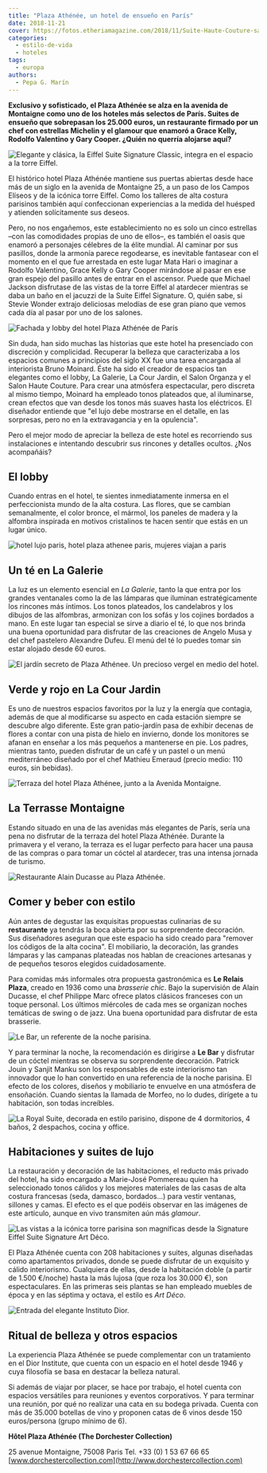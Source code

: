 ```yaml
---
title: "Plaza Athénée, un hotel de ensueño en París"
date: 2018-11-21
cover: https://fotos.etheriamagazine.com/2018/11/Suite-Haute-Couture-salon-HR-by-Francis-Amiand.jpg
categories: 
  - estilo-de-vida
  - hoteles
tags: 
  - europa
authors: 
  - Pepa G. Marín
---
```


**Exclusivo y sofisticado, el Plaza Athénée se alza en la avenida de Montaigne como uno 
de los hoteles más selectos de París. Suites de ensueño que sobrepasan los 25.000 euros, 
un restaurante firmado por un chef con estrellas Michelin y el glamour que enamoró a 
Grace Kelly, Rodolfo Valentino y Gary Cooper. ¿Quién no querría alojarse aquí?** 

![Elegante y clásica, la Eiffel Suite Signature Classic, integra en el espacio a la torre Eiffel.](https://fotos.etheriamagazine.com/2018/11/Suite-Haute-Couture-salon-HR-by-Francis-Amiand.jpg "Elegante y clásica, la Eiffel Suite Signature Classic, integra en el espacio a la torre Eiffel. © Francis Amiand.")

El histórico hotel Plaza Athénée mantiene sus puertas abiertas desde hace más de un 
siglo en la avenida de Montaigne 25, a un paso de los Campos Elíseos y de la icónica 
torre Eiffel. Como los talleres de alta costura parisinos también aquí confeccionan 
experiencias a la medida del huésped y atienden solícitamente sus deseos. 

Pero, no nos engañemos, este establecimiento no es solo un cinco estrellas –con las 
comodidades propias de uno de ellos–, es también el oasis que enamoró a personajes 
célebres de la élite mundial. Al caminar por sus pasillos, donde la armonía parece 
regodearse, es inevitable fantasear con el momento en el que fue arrestada en este lugar 
Mata Hari o imaginar a Rodolfo Valentino, Grace Kelly o Gary Cooper mirándose al pasar 
en ese gran espejo del pasillo antes de entrar en el ascensor. Puede que Michael Jackson 
disfrutase de las vistas de la torre Eiffel al atardecer mientras se daba un baño en el 
jacuzzi de la Suite Eiffel Signature. O, quién sabe, si Stevie Wonder extrajo deliciosas 
melodías de ese gran piano que vemos cada día al pasar por uno de los salones. 

![Fachada y lobby del hotel Plaza Athénée de París](https://fotos.etheriamagazine.com/2018/11/entrada-lobby-hotel-plaza-athenee.jpg "Fachada (©Masahiko Takeda) y lobby del hotel Plaza Athénée (©Angelina).")

Sin duda, han sido muchas las historias que este hotel ha presenciado con discreción y 
complicidad. Recuperar la belleza que caracterizaba a los espacios comunes a principios 
del siglo XX fue una tarea encargada al interiorista Bruno Moinard. Éste ha sido el 
creador de espacios tan elegantes como el lobby, La Galerie, La Cour Jardin, el Salon 
Organza y el Salon Haute Couture. Para crear una atmósfera espectacular, pero discreta 
al mismo tiempo, Moinard ha empleado tonos plateados que, al iluminarse, crean efectos 
que van desde los tonos más suaves hasta los eléctricos. El diseñador entiende que "el 
lujo debe mostrarse en el detalle, en las sorpresas, pero no en la extravagancia y en la 
opulencia". 

Pero el mejor modo de apreciar la belleza de este hotel es recorriendo sus instalaciones 
e intentando descubrir sus rincones y detalles ocultos. ¿Nos acompañáis? 

## El lobby

Cuando entras en el hotel, te sientes inmediatamente inmersa en el perfeccionista mundo 
de la alta costura. Las flores, que se cambian semanalmente, el color bronce, el mármol, 
los paneles de madera y la alfombra inspirada en motivos cristalinos te hacen sentir que 
estás en un lugar único. 

![hotel lujo paris, hotel plaza athenee paris, mujeres viajan a paris](https://fotos.etheriamagazine.com/2018/11/HPA-Galerie-HR-by-Francis-Amiand.jpg "La Galerie, un espacio elegante donde tomar el té. © Francis Amiand.")

## Un té en La Galerie

La luz es un elemento esencial en _La Galerie_, tanto la que entra por los grandes 
ventanales como la de las lámparas que iluminan estratégicamente los rincones más 
íntimos. Los tonos plateados, los candelabros y los dibujos de las alfombras, armonizan 
con los sofás y los cojines bordados a mano. En este lugar tan especial se sirve a 
diario el té, lo que nos brinda una buena oportunidad para disfrutar de las creaciones 
de Angelo Musa y del chef pastelero Alexandre Dufeu. El menú del té lo puedes tomar sin 
estar alojado desde 60 euros. 

![El jardín secreto de Plaza Athénee. Un precioso vergel en medio del hotel.](https://fotos.etheriamagazine.com/2018/11/HPA-Cour-Jardin-4-HR-by-StudiodesFleurs.jpg "El jardín secreto de Plaza Athénee. Un precioso vergel en medio del hotel. © Studio des Fleurs")

## Verde y rojo en La Cour Jardin

Es uno de nuestros espacios favoritos por la luz y la energía que contagia, además de 
que al modificarse su aspecto en cada estación siempre se descubre algo diferente. Este 
gran patio-jardín pasa de exhibir decenas de flores a contar con una pista de hielo en 
invierno, donde los monitores se afanan en enseñar a los más pequeños a mantenerse en 
pie. Los padres, mientras tanto, pueden disfrutar de un café y un pastel o un menú 
mediterráneo diseñado por el chef Mathieu Emeraud (precio medio: 110 euros, sin 
bebidas). 

![Terraza del hotel Plaza Athénee, junto a la Avenida Montaigne.](https://fotos.etheriamagazine.com/2018/11/HPA-Terrasse-Montaigne-StudiodesFleurs.jpg "Terraza del hotel Plaza Athénee, junto a la Avenida Montaigne. © Studio des Fleurs")

## La Terrasse Montaigne

Estando situado en una de las avenidas más elegantes de París, sería una pena no 
disfrutar de la terraza del hotel Plaza Athénée. Durante la primavera y el verano, la 
terraza es el lugar perfecto para hacer una pausa de las compras o para tomar un cóctel 
al atardecer, tras una intensa jornada de turismo. 

![Restaurante Alain Ducasse au Plaza Athénée.](https://fotos.etheriamagazine.com/2018/11/Alain-Ducasse-au-Plaza-Athenee-Pierre-Monetta.jpg "Restaurante Alain Ducasse au Plaza Athénée. © Pierre Monetta.")

## Comer y beber con estilo

Aún antes de degustar las exquisitas propuestas culinarias de su **restaurante** ya 
tendrás la boca abierta por su sorprendente decoración. Sus diseñadores aseguran que 
este espacio ha sido creado para "remover los códigos de la alta cocina". El mobiliario, 
la decoración, las grandes lámparas y las campanas plateadas nos hablan de creaciones 
artesanas y de pequeños tesoros elegidos cuidadosamente. 

Para comidas más informales otra propuesta gastronómica es **Le Relais Plaza**, creado 
en 1936 como una _brasserie_ _chic_. Bajo la supervisión de Alain Ducasse, el chef 
Philippe Marc ofrece platos clásicos franceses con un toque personal. Los últimos 
miércoles de cada mes se organizan noches temáticas de swing o de jazz. Una buena 
oportunidad para disfrutar de esta brasserie. 

![Le Bar, un referente de la noche parisina.](https://fotos.etheriamagazine.com/2018/11/HPA-Bar-HD-by-Romain-Bourven.jpg "Le Bar, un referente de la noche parisina. © Romain Bourven")

Y para terminar la noche, la recomendación es dirigirse a **Le Bar** y disfrutar de un 
cóctel mientras se observa su sorprendente decoración. Patrick Jouin y Sanjit Manku son 
los responsables de este interiorismo tan innovador que lo han convertido en una 
referencia de la noche parisina. El efecto de los colores, diseños y mobiliario te 
envuelve en una atmósfera de ensoñación. Cuando sientas la llamada de Morfeo, no lo 
dudes, dirígete a tu habitación, son todas increíbles. 

![La Royal Suite, decorada en estilo parisino, dispone de 4 dormitorios, 4 baños, 2 despachos, cocina y office.](https://fotos.etheriamagazine.com/2018/11/HPA-512-Royal-suite-HR-by-Francis-Amiand.jpg "La Royal Suite, decorada en estilo parisino, dispone de 4 dormitorios, 4 baños, 2 despachos, cocina y office. © Francis Amiand.")

## Habitaciones y suites de lujo

La restauración y decoración de las habitaciones, el reducto más privado del hotel, ha 
sido encargado a Marie-José Pommereau quien ha seleccionado tonos cálidos y los mejores 
materiales de las casas de alta costura francesas (seda, damasco, bordados...) para 
vestir ventanas, sillones y camas. El efecto es el que podéis observar en las imágenes 
de este artículo, aunque en vivo transmiten aún más _glamour_. 

![Las vistas a la icónica torre parisina son magníficas desde la Signature Eiffel Suite Signature Art Déco.](https://fotos.etheriamagazine.com/2018/11/HPA-878-Eiffel-Suite-Signature-Salon-HR-by-Francis-Amiand.jpg "Las vistas a la icónica torre parisina son magníficas desde la Signature Eiffel Suite Signature Art Déco. ©Francis Amiand.")

El Plaza Athénée cuenta con 208 habitaciones y suites, algunas diseñadas como 
apartamentos privados, donde se puede disfrutar de un exquisito y cálido interiorismo. 
Cualquiera de ellas, desde la habitación doble (a partir de 1.500 €/noche) hasta la más 
lujosa (que roza los 30.000 €), son espectaculares. En las primeras seis plantas se han 
empleado muebles de época y en las séptima y octava, el estilo es _Art Déco_. 

![Entrada del elegante Instituto Dior.](https://fotos.etheriamagazine.com/2018/11/HPA-Dior-Institut.jpg "Entrada del elegante Instituto Dior. © J. Galland")

## Ritual de belleza y otros espacios

La experiencia Plaza Athénée se puede complementar con un tratamiento en el Dior 
Institute, que cuenta con un espacio en el hotel desde 1946 y cuya filosofía se basa en 
destacar la belleza natural. 

Si además de viajar por placer, se hace por trabajo, el hotel cuenta con espacios 
versátiles para reuniones y eventos corporativos. Y para terminar una reunión, por qué 
no realizar una cata en su bodega privada. Cuenta con más de 35.000 botellas de vino y 
proponen catas de 6 vinos desde 150 euros/persona (grupo mínimo de 6). 

**Hôtel Plaza Athénée (The Dorchester Collection)** 

25 avenue Montaigne, 75008 Paris Tel. +33 (0) 1 53 67 66 65 
[www.dorchestercollection.com](http://www.dorchestercollection.com)
